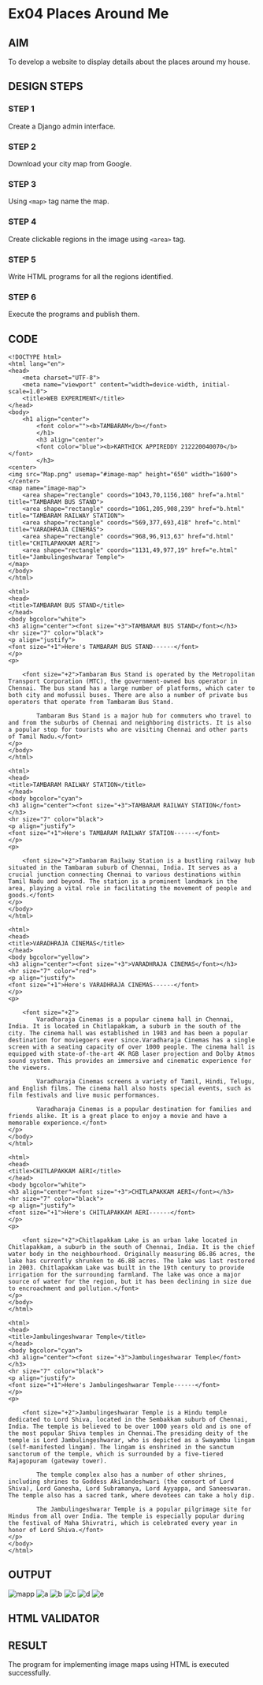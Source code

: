 # Ex04 Places Around Me
## AIM
To develop a website to display details about the places around my house.

## DESIGN STEPS

### STEP 1
Create a Django admin interface.

### STEP 2
Download your city map from Google.

### STEP 3
Using ```<map>``` tag name the map.

### STEP 4
Create clickable regions in the image using ```<area>``` tag.

### STEP 5
Write HTML programs for all the regions identified.

### STEP 6
Execute the programs and publish them.

## CODE
```
<!DOCTYPE html>
<html lang="en">
<head>
    <meta charset="UTF-8">
    <meta name="viewport" content="width=device-width, initial-scale=1.0">
    <title>WEB EXPERIMENT</title>
</head>
<body>
    <h1 align="center">
        <font color=""><b>TAMBARAM</b></font>
        </h1>
        <h3 align="center">
        <font color="blue"><b>KARTHICK APPIREDDY 212220040070</b></font>
        </h3>
<center>        
<img src="Map.png" usemap="#image-map" height="650" width="1600">
</center>
<map name="image-map">
    <area shape="rectangle" coords="1043,70,1156,108" href="a.html" title="TAMBARAM BUS STAND">
    <area shape="rectangle" coords="1061,205,908,239" href="b.html" title="TAMBARAM RAILWAY STATION">
    <area shape="rectangle" coords="569,377,693,418" href="c.html" title="VARADHRAJA CINEMAS">
    <area shape="rectangle" coords="968,96,913,63" href="d.html" title="CHITLAPAKKAM AERI">
    <area shape="rectangle" coords="1131,49,977,19" href="e.html" title="Jambulingeshwarar Temple">
</map>
</body>
</html>
```
```
<html>
<head>
<title>TAMBARAM BUS STAND</title>
</head>
<body bgcolor="white">
<h3 align="center"><font size="+3">TAMBARAM BUS STAND</font></h3>
<hr size="7" color="black">
<p align="justify">
<font size="+1">Here's TAMBARAM BUS STAND------</font>
</p>
<p>
    
    <font size="+2">Tambaram Bus Stand is operated by the Metropolitan Transport Corporation (MTC), the government-owned bus operator in Chennai. The bus stand has a large number of platforms, which cater to both city and mofussil buses. There are also a number of private bus operators that operate from Tambaram Bus Stand.

        Tambaram Bus Stand is a major hub for commuters who travel to and from the suburbs of Chennai and neighboring districts. It is also a popular stop for tourists who are visiting Chennai and other parts of Tamil Nadu.</font>
</p>
</body>
</html>
```
```
<html>
<head>
<title>TAMBARAM RAILWAY STATION</title>
</head>
<body bgcolor="cyan">
<h3 align="center"><font size="+3">TAMBARAM RAILWAY STATION</font></h3>
<hr size="7" color="black">
<p align="justify">
<font size="+1">Here's TAMBARAM RAILWAY STATION------</font>
</p>
<p>
    
    <font size="+2">Tambaram Railway Station is a bustling railway hub situated in the Tambaram suburb of Chennai, India. It serves as a crucial junction connecting Chennai to various destinations within Tamil Nadu and beyond. The station is a prominent landmark in the area, playing a vital role in facilitating the movement of people and goods.</font>
</p>
</body>
</html>
```
```
<html>
<head>
<title>VARADHRAJA CINEMAS</title>
</head>
<body bgcolor="yellow">
<h3 align="center"><font size="+3">VARADHRAJA CINEMAS</font></h3>
<hr size="7" color="red">
<p align="justify">
<font size="+1">Here's VARADHRAJA CINEMAS------</font>
</p>
<p>
    
    <font size="+2">
        Varadharaja Cinemas is a popular cinema hall in Chennai, India. It is located in Chitlapakkam, a suburb in the south of the city. The cinema hall was established in 1983 and has been a popular destination for moviegoers ever since.Varadharaja Cinemas has a single screen with a seating capacity of over 1000 people. The cinema hall is equipped with state-of-the-art 4K RGB laser projection and Dolby Atmos sound system. This provides an immersive and cinematic experience for the viewers.

        Varadharaja Cinemas screens a variety of Tamil, Hindi, Telugu, and English films. The cinema hall also hosts special events, such as film festivals and live music performances.
        
        Varadharaja Cinemas is a popular destination for families and friends alike. It is a great place to enjoy a movie and have a memorable experience.</font>
</p>
</body>
</html>
```
```
<html>
<head>
<title>CHITLAPAKKAM AERI</title>
</head>
<body bgcolor="white">
<h3 align="center"><font size="+3">CHITLAPAKKAM AERI</font></h3>
<hr size="7" color="black">
<p align="justify">
<font size="+1">Here's CHITLAPAKKAM AERI------</font>
</p>
<p>
    
    <font size="+2">Chitlapakkam Lake is an urban lake located in Chitlapakkam, a suburb in the south of Chennai, India. It is the chief water body in the neighbourhood. Originally measuring 86.86 acres, the lake has currently shrunken to 46.88 acres. The lake was last restored in 2003. Chitlapakkam Lake was built in the 19th century to provide irrigation for the surrounding farmland. The lake was once a major source of water for the region, but it has been declining in size due to encroachment and pollution.</font>
</p>
</body>
</html>
```
```
<html>
<head>
<title>Jambulingeshwarar Temple</title>
</head>
<body bgcolor="cyan">
<h3 align="center"><font size="+3">Jambulingeshwarar Temple</font></h3>
<hr size="7" color="black">
<p align="justify">
<font size="+1">Here's Jambulingeshwarar Temple------</font>
</p>
<p>
    
    <font size="+2">Jambulingeshwarar Temple is a Hindu temple dedicated to Lord Shiva, located in the Sembakkam suburb of Chennai, India. The temple is believed to be over 1000 years old and is one of the most popular Shiva temples in Chennai.The presiding deity of the temple is Lord Jambulingeshwarar, who is depicted as a Swayambu lingam (self-manifested lingam). The lingam is enshrined in the sanctum sanctorum of the temple, which is surrounded by a five-tiered Rajagopuram (gateway tower).

        The temple complex also has a number of other shrines, including shrines to Goddess Akilandeshwari (the consort of Lord Shiva), Lord Ganesha, Lord Subramanya, Lord Ayyappa, and Saneeswaran. The temple also has a sacred tank, where devotees can take a holy dip.
        
        The Jambulingeshwarar Temple is a popular pilgrimage site for Hindus from all over India. The temple is especially popular during the festival of Maha Shivratri, which is celebrated every year in honor of Lord Shiva.</font>
</p>
</body>
</html>
```

## OUTPUT

![mapp](https://github.com/KarthickAppireddy/NearMe/assets/107381090/432ac8db-e906-4dd3-a6ec-b2e9258166f9)
![a](https://github.com/KarthickAppireddy/NearMe/assets/107381090/6c3b5bd9-1063-4703-91bc-573d0d9c5bcd)
![b](https://github.com/KarthickAppireddy/NearMe/assets/107381090/f51867b3-8653-426e-8af0-a9aef1c4e25c)
![c](https://github.com/KarthickAppireddy/NearMe/assets/107381090/ed9ff5dc-cd12-428f-8c47-bb53fe7fc242)
![d](https://github.com/KarthickAppireddy/NearMe/assets/107381090/ee302c22-399b-45a5-917f-1bc017de91c7)
![e](https://github.com/KarthickAppireddy/NearMe/assets/107381090/a9f70bc8-16fb-4d37-a8b0-cc1acdaa6d16)




## HTML VALIDATOR


## RESULT
The program for implementing image maps using HTML is executed successfully.
